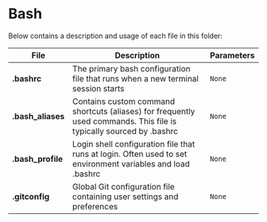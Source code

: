 # Bash

Below contains a description and usage of each file in this folder:

| File                              | Description                                                                                                           | Parameters                                                        |
| ---                               | ---                                                                                                                   | ---                                                               |
| **.bashrc**                       | The primary bash configuration file that runs when a new terminal session starts                                     | `None`                                                            |
| **.bash_aliases**                 | Contains custom command shortcuts (aliases) for frequently used commands. This file is typically sourced by .bashrc   | `None`                                                            |
| **.bash_profile**                 | Login shell configuration file that runs at login. Often used to set environment variables and load .bashrc          | `None`                                                            |
| **.gitconfig**                    | Global Git configuration file containing user settings and preferences                                               | `None`                                                            |
